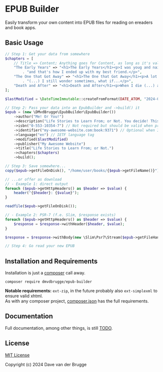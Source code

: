 # EPUB Builder

Easily transform your own content into EPUB files for reading on ereaders and book apps.

## Basic Usage

```php
// Step 1: Get your data from somewhere
$chapters = [
    // Title => Content; Anything goes for Content, as long as it's valid xhtml when added to a <body>
    "The Early Years" => "<h1>The Early Years</h1><p>I was youg and naive (...)"
        . "and that's how I ended up with my best friend.</p>",
    "The One that Got Away" => "<h1>The One that Got Away</h1><p>A lot of people have one,"
        . "(...) I still wonder sometimes, what if...</p>",
    "Death and After" => "<h1>Death and After</h1><p>When I die (...) and that's that.</p>",
];

$lastModified = \DateTimeImmutable::createFromFormat(DATE_ATOM, "2024-09-16T05:31:42+02:00");

// Step 2: Pass your data into an EpubBuilder and ->build() it
$epub = (new \DMvdBrugge\EpubBuilder\EpubBuilder())
    ->author("Me! Or You!")
    ->description("Life Stories to Learn From; or Not. You decide! This is the story of my life.")
    ->isbn("0-553-10354-7") // Not required but should be valid when provided
    ->identifier("my-awesome-website.com:book:9371") // Optional when ISBN provided
    ->language("en") // IETF language tag
    ->modified($lastModified)
    ->publisher("My Awesome Website")
    ->title("Life Stories to Learn From; or Not.")
    ->chapters($chapters)
    ->build();

// Step 3: Save somewhere...
copy($epub->getFileOnDisk(), "/home/user/books/{$epub->getFileName()}");

// ...or offer as download
// - Example 1: direct output
foreach ($epub->getHttpHeaders() as $header => $value) {
    header("{$header}: {$value}");
}

readfile($epub->getFileOnDisk());

// - Example 2: PSR-7 (f.e. Slim, $response exists)
foreach ($epub->getHttpHeaders() as $header => $value) {
    $response = $response->withHeader($header, $value);
}

$response = $response->withBody(new \Slim\Psr7\Stream($epub->getFileHandle()));

// Step 4: Go read your new EPUB
```

## Installation and Requirements

Installation is just a [composer](https://getcomposer.org/) call away.

```
composer require dmvdbrugge/epub-builder
```

**Notable requirements:** `ext-zip`, in the future probably also `ext-simplexml` to ensure valid xhtml.  
As with any composer project, [composer.json](composer.json) has the full requirements.

## Documentation

Full documentation, among other things, is still [TODO](TODO.md).

## License

[MIT License](LICENSE)

Copyright (c) 2024 Dave van der Brugge
